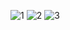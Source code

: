 ![1](https://github.com/user-attachments/assets/b41a5b7c-44b8-4980-8941-64a28f215fe2)
![2](https://github.com/user-attachments/assets/79c05f14-0435-4df0-b8c6-4530a37a4986)
![3](https://github.com/user-attachments/assets/ef176a46-47ef-4daf-9b35-9cccbf50a643)
